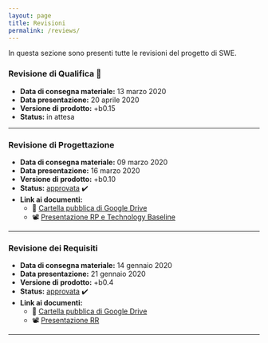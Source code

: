 ```yaml
---
layout: page
title: Revisioni
permalink: /reviews/
---
```



In questa sezione sono presenti tutte le revisioni del progetto di SWE.


### Revisione di Qualifica :pushpin:

- **Data di consegna materiale:** 13 marzo 2020
- **Data presentazione:** 20 aprile 2020
- **Versione di prodotto:** +b0.15
- **Status:** in attesa


---

### Revisione di Progettazione

- **Data di consegna materiale:** 09 marzo 2020
- **Data presentazione:** 16 marzo 2020
- **Versione di prodotto:** +b0.10
- **Status:** [approvata](https://www.math.unipd.it/~tullio/IS-1/2019/Progetto/RP.html) :heavy_check_mark:
- **Link ai documenti:**  
	- :file_folder: [Cartella pubblica di Google Drive](https://drive.google.com/open?id=1z_jr9JuH_Iq8XucOWsljbxFb59HqZOnK)
	- :film_projector: [Presentazione RP e Technology Baseline](https://drive.google.com/drive/folders/1UzlThSUjDmVw_Xdufo2yVau1ZvoRE5tV?usp=sharing)



---

### Revisione dei Requisiti


- **Data di consegna materiale:** 14 gennaio 2020
- **Data presentazione:** 21 gennaio 2020
- **Versione di prodotto:** +b0.4
- **Status:** [approvata](https://www.math.unipd.it/~tullio/IS-1/2019/Progetto/RR.html) :heavy_check_mark:
- **Link ai documenti:**  
	- :file_folder: [Cartella pubblica di Google Drive](https://drive.google.com/open?id=17qt131a_wV08n1jLR0fiSS8FoROeKiSY)
	- :film_projector: [Presentazione RR](https://drive.google.com/drive/folders/1UzlThSUjDmVw_Xdufo2yVau1ZvoRE5tV?usp=sharing)

---


